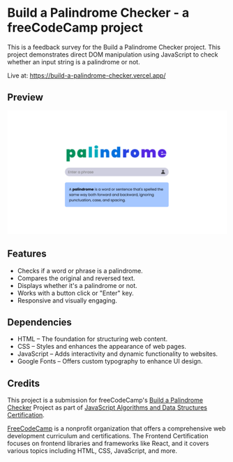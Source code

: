 # Build a Palindrome Checker - a freeCodeCamp project

This is a feedback survey for the Build a Palindrome Checker project. This project demonstrates direct DOM manipulation using JavaScript to check whether an input string is a palindrome or not.

Live at: https://build-a-palindrome-checker.vercel.app/

## Preview

![palindrome checker preview](https://raw.githubusercontent.com/MACLEB1903/freeCodeCamp/refs/heads/main/JavaScript-Algorithms-and-Data-Structures/Build-a-Palindrome-Checker/preview.png)

## Features

- Checks if a word or phrase is a palindrome.
- Compares the original and reversed text.
- Displays whether it's a palindrome or not.
- Works with a button click or "Enter" key.
- Responsive and visually engaging.

## Dependencies

- HTML – The foundation for structuring web content.
- CSS – Styles and enhances the appearance of web pages.
- JavaScript – Adds interactivity and dynamic functionality to websites.
- Google Fonts – Offers custom typography to enhance UI design.

## Credits

This project is a submission for freeCodeCamp's [Build a Palindrome Checker](https://www.freecodecamp.org/learn/javascript-algorithms-and-data-structures-v8/build-a-palindrome-checker-project/build-a-palindrome-checker) Project as part of [JavaScript Algorithms and Data Structures Certification](https://www.freecodecamp.org/learn/javascript-algorithms-and-data-structures-v8).

[FreeCodeCamp](https://www.freecodecamp.org/) is a nonprofit organization that offers a comprehensive web development curriculum and certifications. The Frontend Certification focuses on frontend libraries and frameworks like React, and it covers various topics including HTML, CSS, JavaScript, and more.
